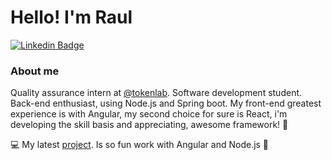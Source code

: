 # Hello! I'm Raul
[![Linkedin Badge](https://img.shields.io/badge/-LinkedIn-blue?style=flat-square&logo=Linkedin&logoColor=white&link=https://www.linkedin.com/in/raul-paes/)](https://www.linkedin.com/in/raul-paes/)

### About me
Quality assurance intern at [@tokenlab](https://www.tokenlab.com.br/pt/). 
Software development student. Back-end enthusiast, using Node.js and Spring boot.
My front-end greatest experience is with Angular, my second choice for sure is React, i'm developing the skill basis and appreciating, awesome framework! 🤘

💻 My latest [project](https://calendar-frontend-7fvgjsxjz-rpjansma.vercel.app/#/). Is so fun work with Angular and Node.js 🥰
